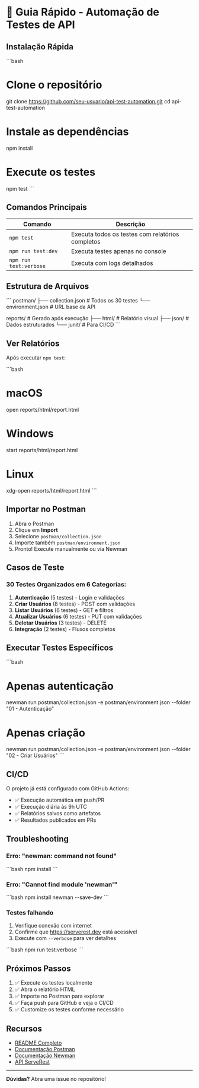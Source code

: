 # 🚀 Guia Rápido - Automação de Testes de API

## Instalação Rápida

\`\`\`bash
# Clone o repositório
git clone https://github.com/seu-usuario/api-test-automation.git
cd api-test-automation

# Instale as dependências
npm install

# Execute os testes
npm test
\`\`\`

## Comandos Principais

| Comando | Descrição |
|---------|-----------|
| `npm test` | Executa todos os testes com relatórios completos |
| `npm run test:dev` | Executa testes apenas no console |
| `npm run test:verbose` | Executa com logs detalhados |

## Estrutura de Arquivos

\`\`\`
postman/
├── collection.json      # Todos os 30 testes
└── environment.json     # URL base da API

reports/                 # Gerado após execução
├── html/               # Relatório visual
├── json/               # Dados estruturados
└── junit/              # Para CI/CD
\`\`\`

## Ver Relatórios

Após executar `npm test`:

\`\`\`bash
# macOS
open reports/html/report.html

# Windows
start reports/html/report.html

# Linux
xdg-open reports/html/report.html
\`\`\`

## Importar no Postman

1. Abra o Postman
2. Clique em **Import**
3. Selecione `postman/collection.json`
4. Importe também `postman/environment.json`
5. Pronto! Execute manualmente ou via Newman

## Casos de Teste

### 30 Testes Organizados em 6 Categorias:

1. **Autenticação** (5 testes) - Login e validações
2. **Criar Usuários** (8 testes) - POST com validações
3. **Listar Usuários** (6 testes) - GET e filtros
4. **Atualizar Usuários** (6 testes) - PUT com validações
5. **Deletar Usuários** (3 testes) - DELETE
6. **Integração** (2 testes) - Fluxos completos

## Executar Testes Específicos

\`\`\`bash
# Apenas autenticação
newman run postman/collection.json -e postman/environment.json --folder "01 - Autenticação"

# Apenas criação
newman run postman/collection.json -e postman/environment.json --folder "02 - Criar Usuários"
\`\`\`

## CI/CD

O projeto já está configurado com GitHub Actions:

- ✅ Execução automática em push/PR
- ✅ Execução diária às 9h UTC
- ✅ Relatórios salvos como artefatos
- ✅ Resultados publicados em PRs

## Troubleshooting

### Erro: "newman: command not found"

\`\`\`bash
npm install
\`\`\`

### Erro: "Cannot find module 'newman'"

\`\`\`bash
npm install newman --save-dev
\`\`\`

### Testes falhando

1. Verifique conexão com internet
2. Confirme que https://serverest.dev está acessível
3. Execute com `--verbose` para ver detalhes

\`\`\`bash
npm run test:verbose
\`\`\`

## Próximos Passos

1. ✅ Execute os testes localmente
2. ✅ Abra o relatório HTML
3. ✅ Importe no Postman para explorar
4. ✅ Faça push para GitHub e veja o CI/CD
5. ✅ Customize os testes conforme necessário

## Recursos

- [README Completo](README.md)
- [Documentação Postman](https://learning.postman.com/)
- [Documentação Newman](https://learning.postman.com/docs/running-collections/using-newman-cli/command-line-integration-with-newman/)
- [API ServeRest](https://serverest.dev/)

---

**Dúvidas?** Abra uma issue no repositório!
